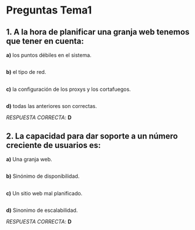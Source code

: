 
# Preguntas Tema1

## 1. A la hora de planificar una granja web tenemos que tener en cuenta:

**a)** los puntos débiles en el sistema.
##
**b)** el tipo de red.
##
**c)** la configuración de los proxys y los cortafuegos.
##
**d)** todas las anteriores son correctas.

*RESPUESTA CORRECTA*: **D**

## 2. La capacidad para dar soporte a un número creciente de usuarios es:

**a)** Una granja web.
##
**b)** Sinónimo de disponibilidad.
##
**c)** Un sitio web mal planificado.
##
**d)** Sinonimo de escalabilidad.

*RESPUESTA CORRECTA*: **D**

